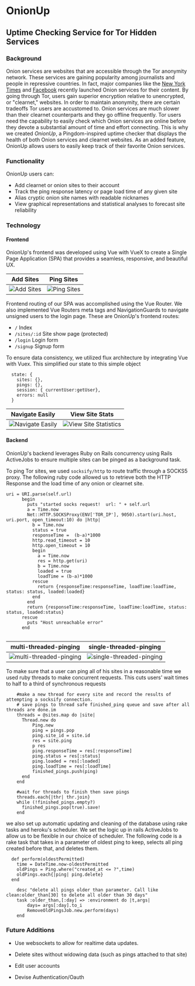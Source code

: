 # OnionUp

## Uptime Checking Service for Tor Hidden Services

### Background

Onion services are websites that are accessible through the Tor anonymity network. These services are gaining popularity among journalists and people in repressive countries. In fact, major companies like the [New York Times](https://www.nytimes3xbfgragh.onion/) and [Facebook](https://facebookcorewwi.onion/) recently launched Onion services for their content. By going through Tor, users gain superior encryption relative to unencrypted, or "clearnet," websites. In order to maintain anonymity, there are certain tradeoffs Tor users are accustomed to. Onion services are much slower than their clearnet counterparts and they go offline frequently. Tor users need the capability to easily check which Onion services are online before they devote a substantial amount of time and effort connecting. This is why we created *OnionUp*, a Pingdom-inspired uptime checker that displays the health of both Onion services and clearnet websites. As an added feature, OnionUp allows users to easily keep track of their favorite Onion services.

### Functionality

OnionUp users can:
- Add clearnet or onion sites to their account
- Track the ping response latency or page load time of any given site 
- Alias cryptic onion site names with readable nicknames
- View graphical representations and statistical analyses to forecast site reliability

### Technology

#### Frontend 

OnionUp's frontend was developed using Vue with VueX to create a Single Page Application (SPA) that provides a seamless, responsive, and beautiful UX. 

| Add Sites | Ping Sites |
| ---------- | --------- |
| ![Add Sites](https://media.giphy.com/media/xT0xeJQt00hGlLOpoc/giphy.gif) | ![Ping Sites](https://media.giphy.com/media/xT0xei2Vk2njAvdBle/giphy.gif) |


Frontend routing of our SPA was accomplished using the Vue Router. We also implemented Vue Routers meta tags and NavigationGuards to navigate unsigned users to the login page. These are OnionUp's frontend routes:

- `/` Index
- `/sites/:id` Site show page (protected)
- `/login` Login form
- `/signup` Signup form


To ensure data consistency, we utilized flux architecture by integrating Vue with Vuex. This simplified our state to this simple object
```
  state: {
    sites: {},
    pings: {},
    session: { currentUser:getUser},
    errors: null
  }
```


| Navigate Easily | View Site Stats |
| --------------- | --------------- |
| ![Navigate Easily](https://media.giphy.com/media/3o6fIT1NdOEHKgoRJ6/giphy.gif) | ![View Site Statistics](https://media.giphy.com/media/3o6fIV05Vw1KJZCMtW/giphy.gif) |


#### Backend

OnionUp's backend leverages Ruby on Rails concurrency using Rails ActiveJobs to ensure multiple sites can be pinged as a background task.


To ping Tor sites, we used `socksify/http` to route traffic through a SOCKS5 proxy. The following ruby code allowed us to retrieve both the HTTP Response and the load time of any onion or clearnet site. 

```
uri = URI.parse(self.url)
      begin
        puts "started socks request!  url: " + self.url
        a = Time.now
        Net::HTTP.SOCKSProxy(ENV['TOR_IP'], 9050).start(uri.host, uri.port, open_timeout:10) do |http|
          b = Time.now
          status = true
          responseTime =  (b-a)*1000
          http.read_timeout = 10
          http.open_timeout = 10
          begin
            a = Time.now
            res = http.get(uri)
            b = Time.now
            loaded = true
            loadTime = (b-a)*1000
          rescue
            return {responseTime:responseTime, loadTime:loadTime, status: status, loaded:loaded}
          end 
        end
        return {responseTime:responseTime, loadTime:loadTime, status: status, loaded:status}
      rescue
        puts "Host unreachable error"
      end
    
```
| multi-threaded-pinging | single-threaded-pinging |
| --------------- | --------------- |
| ![multi-threaded-pinging](https://res.cloudinary.com/flyakite/image/upload/v1513404952/ezgif.com-crop_1_owjbdj.gif) | ![single-threaded-pinging](http://res.cloudinary.com/flyakite/image/upload/v1513404956/ezgif.com-crop_2_a1kt65.gif) |

To make sure that a user can ping all of his sites in a reasonable time we used ruby threads to make concurrent requests. This cuts users' wait times to half to a third of synchronous requests
```
    #make a new thread for every site and record the results of attempting a socksify connection.
    # save pings to thread safe finished_ping queue and save after all threads are done.im
    threads = @sites.map do |site|
      Thread.new do
          Ping.new
          ping = pings.pop
          ping.site_id = site.id
          res = site.ping
          p res
          ping.responseTime = res[:responseTime]
          ping.status = res[:status]
          ping.loaded = res[:loaded]
          ping.loadTime = res[:loadTime]
          finished_pings.push(ping)
      end
    end
    
    #wait for threads to finish then save pings
    threads.each{|thr| thr.join}    
    while (!finished_pings.empty?)
      finished_pings.pop(true).save!
    end
```

we also set up automatic updating and cleaning of the database using rake tasks and heroku's scheduler. We set the logic up in rails ActiveJobs to allow us to be flexible in our choice of scheduler. The following code is a rake task that takes in a parameter of oldest ping to keep, selects all ping created before that, and deletes them. 

```  
  def perform(oldestPermitted)
    time = DateTime.now-oldestPermitted
    oldPings = Ping.where("created_at <= ?",time)
    oldPings.each{|ping| ping.delete}
  end

    desc "delete all pings older than parameter. Call like clean:older_than[30] to delete all older than 30 days"
    task :older_than,[:day] => :environment do |t,args|
        days= args[:day].to_i
        RemoveOldPingsJob.new.perform(days)
    end
  ```

### Future Additions

- Use websockets to allow for realtime data updates.

- Delete sites without widowing data (such as pings attached to that site)

- Edit user accounts

- Devise Authentication/Oauth

